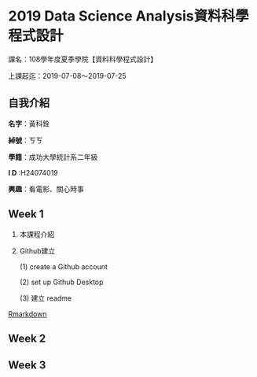# 2019 Data Science Analysis資料科學程式設計

課名：108學年度夏季學院【資料科學程式設計】

上課起迄：2019-07-08～2019-07-25

## 自我介紹

**名字**：黃科銓

**綽號**：ㄎㄎ

**學籍**：成功大學統計系二年級

**I D** :H24074019

**興趣**：看電影、關心時事



## Week 1

1. 本課程介紹

2. Github建立
   
   (1) create a Github account

   (2) set up Github Desktop

   (3) 建立 readme

[Rmarkdown](https://kevinhuang102888.github.io/kevinhuang/week1/demo.html)

## Week 2

## Week 3





